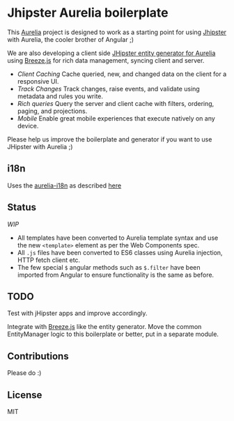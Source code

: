# Jhipster Aurelia boilerplate

This [Aurelia](aurelia.io) project is designed to work as a starting point for using [Jhipster](https://jhipster.github.io) with Aurelia, the cooler brother of Angular ;)

We are also developing a client side [JHipster entity generator for Aurelia](https://github.com/kristianmandrup/aurelia-breeze-hipster-entity-generator)
using [Breeze.js](breezejs.com) for rich data management, syncing client and server.

- *Client Caching* Cache queried, new, and changed data on the client for a responsive UI.
- *Track Changes* Track changes, raise events, and validate using metadata and rules you write.
- *Rich queries* Query the server and client cache with filters, ordering, paging, and projections.
- *Mobile* Enable great mobile experiences that execute natively on any device.

Please help us improve the boilerplate and generator if you want to use JHipster with Aurelia ;)

## i18n

Uses the [aurelia-i18n](https://github.com/aurelia/i18n) as described [here](https://mttmccb.github.io/starting-with-aurelia-i18n/)

## Status

*WIP*

- All templates have been converted to Aurelia template syntax and use the new `<template>` element as per the Web Components spec.
- All `.js` files have been converted to ES6 classes using Aurelia injection, HTTP fetch client etc.
- The few special `$` angular methods such as `$.filter` have been imported from Angular to ensure functionality is the same as before.

## TODO

Test with jHipster apps and improve accordingly.

Integrate with [Breeze.js](breezejs.com) like the entity generator. Move the common EntityManager logic to this boilerplate or better, put in a separate module.

## Contributions

Please do :)

## License

MIT   
